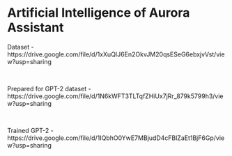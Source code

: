 <h1> Artificial Intelligence of Aurora Assistant</h1>

<p> Dataset - https://drive.google.com/file/d/1xXuQIJ6En2OkvJM20qsESeG6ebxjvVst/view?usp=sharing </p><br>
<p> Prepared for GPT-2 dataset - https://drive.google.com/file/d/1N6kWFT3TLTqfZHiUx7jRr_879k5799h3/view?usp=sharing</p><br>
<p>Trained GPT-2 -  https://drive.google.com/file/d/1IQbhO0YwE7MBjudD4cFBlZaEt1BjF6Gp/view?usp=sharing</p>
